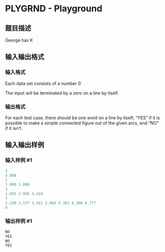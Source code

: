 # PLYGRND - Playground

## 题目描述

George has K

## 输入输出格式

### 输入格式

Each data set consists of a number 0 

The input will be terminated by a zero on a line by itself.

### 输出格式

For each test case, there should be one word on a line by itself; “YES” if it is possible to make a simple connected figure out of the given arcs, and “NO” if it isn’t.

## 输入输出样例

### 输入样例 #1

```cpp
1
4.000
2
1.000 1.000
3
1.455 2.958 4.424
7
1.230 2.577 3.411 2.968 5.301 4.398 6.777
0
```


### 输出样例 #1

```cpp
NO
YES
NO
YES
```


